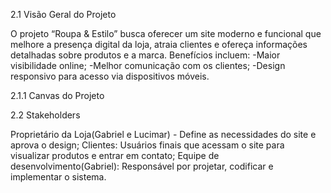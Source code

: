 2.1   Visão Geral do Projeto

O projeto “Roupa & Estilo” busca oferecer um site moderno e funcional que melhore a presença digital da loja, atraia clientes e ofereça informações detalhadas sobre produtos e a marca.
Benefícios incluem:
-Maior visibilidade online;
-Melhor comunicação com os clientes;
-Design responsivo para acesso via dispositivos  móveis.

2.1.1   Canvas do Projeto

2.2   Stakeholders

Proprietário da Loja(Gabriel e Lucimar) - Define as necessidades do site e aprova o design;
Clientes: Usuários finais que acessam o site para visualizar produtos e entrar em contato;
Equipe de desenvolvimento(Gabriel): Responsável por projetar, codificar e implementar o sistema.


